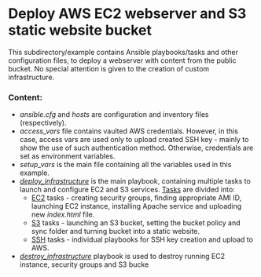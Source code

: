 # Deploy AWS EC2 webserver and S3 static website bucket

This subdirectory/example contains Ansible playbooks/tasks and other configuration files, to deploy a webserver with content from the public bucket. No special attention is given to the creation of custom infrastructure.

### Content:
- *ansible.cfg* and *hosts* are configuration and inventory files (respectively).
- *access_vars* file contains vaulted AWS credentials. However, in this case, access vars are used only to upload created SSH key - mainly to show the use of such authentication method. Otherwise, credentials are set as environment variables. 
- *setup_vars* is the main file containing all the variables used in this example.
- [*deploy_infrastructure*](https://github.com/MihaMarkocic/cloudservices/blob/master/AWS/deploy_webserver/deploy_infrastructure.yml) is the main playbook, containing multiple tasks to launch and configure EC2 and S3 services. [Tasks](https://github.com/MihaMarkocic/cloudservices/tree/master/AWS/deploy_webserver/tasks) are divided into:
    - [EC2](https://github.com/MihaMarkocic/cloudservices/tree/master/AWS/deploy_webserver/tasks/ec2) tasks - creating security groups, finding appropriate AMI ID, launching EC2 instance, installing Apache service and uploading new *index.html* file.
    - [S3](https://github.com/MihaMarkocic/cloudservices/tree/master/AWS/deploy_webserver/tasks/s3) tasks - launching an S3 bucket, setting the bucket policy and sync folder and turning bucket into a static website.
    - [SSH](https://github.com/MihaMarkocic/cloudservices/tree/master/AWS/deploy_webserver/tasks/ssh) tasks - individual playbooks for SSH key creation and upload to AWS.
- [*destroy_infrastructure*](https://github.com/MihaMarkocic/cloudservices/blob/master/AWS/deploy_webserver/destroy_infrastructure.yml) playbook is used to destroy running EC2 instance, security groups and S3 bucke